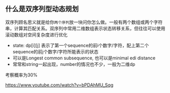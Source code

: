 ## 什么是双序列型动态规划

双序列顾名思义就是给你`两个序列`放一块问你怎么做。一般有两个数组或两个字符串，计算其匹配关系。双序列中常用二维数组表示状态转移关系，但往往可以使用滚动数组对空间复杂度进行优化

* state: dp[i][j] 表示了第一个sequence的前i个数字/字符，配上第二个sequence的前j个数字/字符所能表示的状态
* 可以是Longest common subsequence, 也可以是minimal edi distance
* 常常和string一起出现，number的情况也不少，一般为二维dp

考察概率为30%

https://www.youtube.com/watch?v=bPDAhMU_Sqg